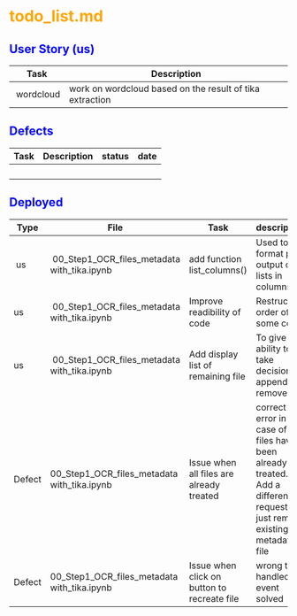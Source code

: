 # <span style="color:orange">todo_list.md</span>

## <span style="color:blue">User Story (us)</span>
| Task | Description |
| --- | --- |
| wordcloud | work on wordcloud based on the result of tika extraction  |


## <span style="color:blue">Defects</span>
| Task | Description | status | date |
| --- | --- | --- | --- |
|  |   |  |  |


## <span style="color:blue">Deployed</span>

| Type | File | Task | description | Date |
| --- | --- | --- | --- | --- |
| us | 00_Step1_OCR_files_metadata with_tika.ipynb | add function list_columns() | Used to format print output of lists in columns  | 2023-06-28 |
| us | 00_Step1_OCR_files_metadata with_tika.ipynb | Improve readibility of code | Restructure order of some code | 2023-06-28 |
| us | 00_Step1_OCR_files_metadata with_tika.ipynb | Add display list of remaining file | To give ability to take decision of append or remove | 2023-06-28 |
| Defect | 00_Step1_OCR_files_metadata with_tika.ipynb | Issue when all files are already treated | correct error in case of all files have been already treated.<br>Add a different request to just remove existing metadata file | 2023-06-28 |
| Defect | 00_Step1_OCR_files_metadata with_tika.ipynb | Issue when click on button to recreate file | wrong text handled in event solved | 2023-06-28 |

